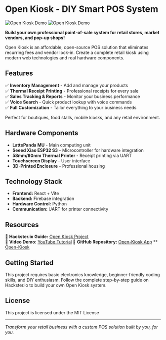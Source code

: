 # Open Kiosk - DIY Smart POS System

![Open Kiosk Demo](https://github.com/MukeshSankhla/Open-Kiosk/blob/main/images/GPH.gif)
![Open Kiosk Demo](https://github.com/MukeshSankhla/Open-Kiosk/blob/main/images/GIF.gif)

**Build your own professional point-of-sale system for retail stores, market vendors, and pop-up shops!**

Open Kiosk is an affordable, open-source POS solution that eliminates recurring fees and vendor lock-in. Create a complete retail kiosk using modern web technologies and real hardware components.

## Features

✅ **Inventory Management** - Add and manage your products  
✅ **Thermal Receipt Printing** - Professional receipts for every sale  
✅ **Sales Tracking & Reports** - Monitor your business performance  
✅ **Voice Search** - Quick product lookup with voice commands  
✅ **Full Customization** - Tailor everything to your business needs  

Perfect for boutiques, food stalls, mobile kiosks, and any retail environment.

## Hardware Components

- **LattePanda MU** - Main computing unit
- **Seeed Xiao ESP32 S3** - Microcontroller for hardware integration  
- **58mm/80mm Thermal Printer** - Receipt printing via UART
- **Touchscreen Display** - User interface
- **3D-Printed Enclosure** - Professional housing

## Technology Stack

- **Frontend:** React + Vite
- **Backend:** Firebase integration
- **Hardware Control:** Python
- **Communication:** UART for printer connectivity

## Resources
🔗 **Hackster.io Guide:** [Open Kiosk Project](https://www.hackster.io/mukesh-sankhla/open-kiosk-build-your-own-smart-pos-system-for-retail-stores)  
🎥 **Video Demo:** [YouTube Tutorial](https://youtu.be/sL1OeTtPDf0)
🔗 **GitHub Repository:** [Open-Kiosk App](https://github.com/MukeshSankhla/Open-Kiosk-App)  ** [Open-Kiosk](https://github.com/MukeshSankhla/Open-Kiosk/tree/main/images) 

## Getting Started

This project requires basic electronics knowledge, beginner-friendly coding skills, and DIY enthusiasm. Follow the complete step-by-step guide on Hackster.io to build your own Open Kiosk system.

## License

This project is licensed under the MIT License

---

*Transform your retail business with a custom POS solution built by you, for you.*
